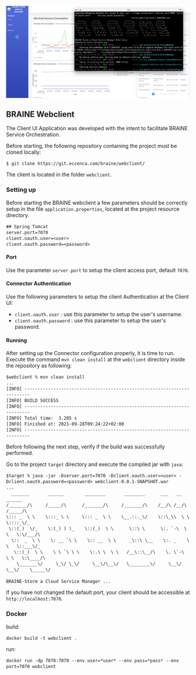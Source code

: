 ![Drag Racing](braine-webclient.png)

## BRAINE Webclient

The Client UI Application was developed with the intent to facilitate BRAINE Service Orchestration.

Before starting, the following repository containing the project must be cloned locally:

```
$ git clone https://git.eccenca.com/braine/webclient/
```

The client is located in the folder `webclient`.

### Setting up


Before starting the BRAINE webclient a few parameters should be correctly setup in the file `application.properties`, located at the project resource directory.

```
## Spring Tomcat
server.port=7070
client.oauth.user=<user>
client.oauth.password=<password>
```

#### Port

Use the parameter `server.port` to setup the client access port, default `7070`.

#### Connector Authentication

Use the following parameters to setup the client Authentication at the Client UI:

- `client.oauth.user` : use this parameter to setup the user's username.
- `client.oauth.password` : use this parameter to setup the user's password.

#### Running

After setting up the Connector configuration properly, it is time to run.
Execute the command `mvn clean install` at the `webclient` directory inside the repository as following:

```
$webclient % mvn clean install
...
[INFO] ------------------------------------------------------------------------
[INFO] BUILD SUCCESS
[INFO] ------------------------------------------------------------------------
[INFO] Total time:  3.205 s
[INFO] Finished at: 2021-09-28T09:24:22+02:00
[INFO] ------------------------------------------------------------------------
```

Before following the next step, verify if the build was successfully performed.

Go to the project `target` directory and execute the compiled jar with `java`:

```
$target % java -jar -Dserver.port=7070 -Dclient.oauth.user=<user> -Dclient.oauth.password=<password> webclient-0.0.1-SNAPSHOT.war
...
  _______       ______        ________       ________      ___   __       ______
/_______/\     /_____/\      /_______/\     /_______/\    /__/\ /__/\    /_____/\
\::: _  \ \    \:::_ \ \     \::: _  \ \    \__.::._\/    \::\_\\  \ \   \::::_\/_
 \::(_)  \/_    \:(_) ) )_    \::(_)  \ \      \::\ \      \:. `-\  \ \   \:\/___/\
  \::  _  \ \    \: __ `\ \    \:: __  \ \     _\::\ \__    \:. _    \ \   \::___\/_
   \::(_)  \ \    \ \ `\ \ \    \:.\ \  \ \   /__\::\__/\    \. \`-\  \ \   \:\____/\
    \_______\/     \_\/ \_\/     \__\/\__\/   \________\/     \__\/ \__\/    \_____\/

BRAINE-Storm a Cloud Service Manager ...
```

If you have not changed the default port, your client should be accessible at `http://localhost:7070`.


### Docker

build:
```
docker build -t webclient .
```

run:
```
docker run -dp 7070:7070 --env user=*user* --env pass=*pass* --env port=7070 webclient
```
